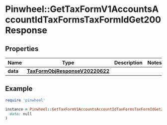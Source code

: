 # Pinwheel::GetTaxFormV1AccountsAccountIdTaxFormsTaxFormIdGet200Response

## Properties

| Name | Type | Description | Notes |
| ---- | ---- | ----------- | ----- |
| **data** | [**TaxFormObjResponseV20220622**](TaxFormObjResponseV20220622.md) |  |  |

## Example

```ruby
require 'pinwheel'

instance = Pinwheel::GetTaxFormV1AccountsAccountIdTaxFormsTaxFormIdGet200Response.new(
  data: null
)
```

